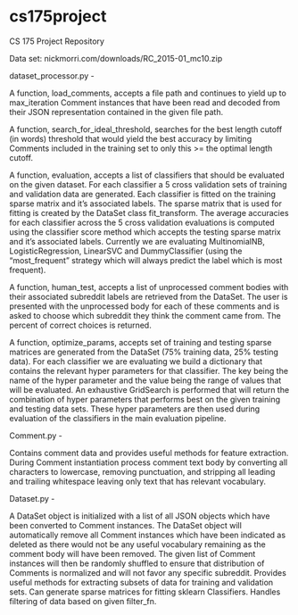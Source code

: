 # cs175project
CS 175 Project Repository

Data set: nickmorri.com/downloads/RC_2015-01_mc10.zip

dataset_processor.py -

A function, load_comments, accepts a file path and continues to yield up to max_iteration Comment instances that have
been read and decoded from their JSON representation contained in the given file path.

A function, search_for_ideal_threshold, searches for the best length cutoff (in words) threshold that would yield the
best accuracy by limiting Comments included in the training set to only this >= the optimal length cutoff.

A function, evaluation, accepts a list of classifiers that should be evaluated on the given dataset.
For each classifier a 5 cross validation sets of training and validation data are generated. Each classifier is fitted
on the training sparse matrix and it’s associated labels. The sparse matrix that is used for fitting is created by the
DataSet class fit_transform. The average accuracies for each classifier across the 5 cross validation evaluations is
computed using the classifier score method which accepts the testing sparse matrix and it’s associated labels.
Currently we are evaluating MultinomialNB, LogisticRegression, LinearSVC and DummyClassifier (using the “most_frequent”
strategy which will always predict the label which is most frequent).

A function, human_test, accepts a list of unprocessed comment bodies with their associated subreddit labels are
retrieved from the DataSet. The user is presented with the unprocessed body for each of these comments and is asked to
choose which subreddit they think the comment came from. The percent of correct choices is returned.

A function, optimize_params, accepts set of training and testing sparse matrices are generated from the DataSet
(75% training data, 25% testing data). For each classifier we are evaluating we build a dictionary that contains the
relevant hyper parameters for that classifier. The key being the name of the hyper parameter and the value being the
range of values that will be evaluated. An exhaustive GridSearch is performed that will return the combination of
hyper parameters that performs best on the given training and testing data sets. These hyper parameters are then used
during evaluation of the classifiers in the main evaluation pipeline.


Comment.py -

Contains comment data and provides useful methods for feature extraction. During Comment instantiation process
comment text body by converting all characters to lowercase, removing punctuation, and stripping all leading and
trailing whitespace leaving only text that has relevant vocabulary.


Dataset.py -

A DataSet object is initialized with a list of all JSON objects which have been converted to Comment instances.
The DataSet object will automatically remove all Comment instances which have been indicated as deleted as there would
not be any useful vocabulary remaining as the comment body will have been removed. The given list of Comment instances
will then be randomly shuffled to ensure that distribution of Comments is normalized and will not favor any specific
subreddit. Provides useful methods for extracting subsets of data for training and validation sets. Can generate
sparse matrices for fitting sklearn Classifiers. Handles filtering of data based on given filter_fn.



